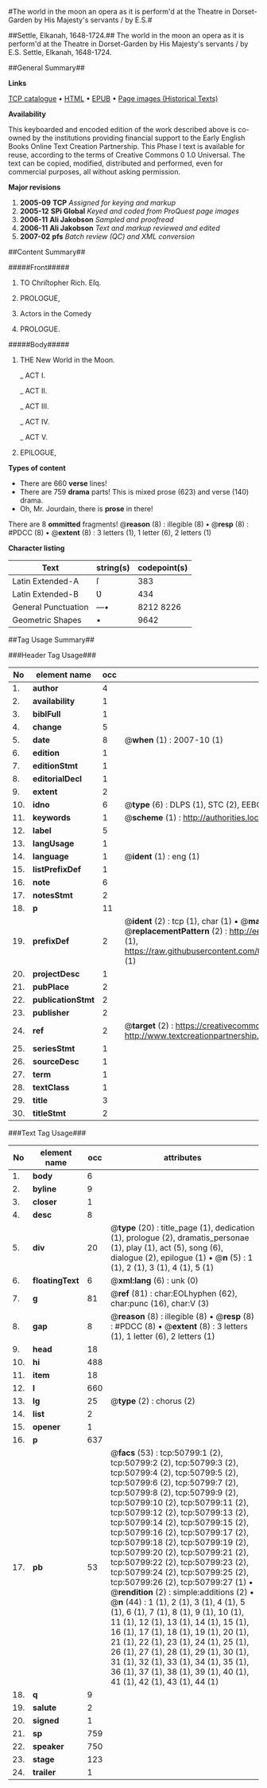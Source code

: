 #The world in the moon an opera as it is perform'd at the Theatre in Dorset-Garden by His Majesty's servants / by E.S.#

##Settle, Elkanah, 1648-1724.##
The world in the moon an opera as it is perform'd at the Theatre in Dorset-Garden by His Majesty's servants / by E.S.
Settle, Elkanah, 1648-1724.

##General Summary##

**Links**

[TCP catalogue](http://www.ota.ox.ac.uk/tcp/)  • 
[HTML](http://tei.it.ox.ac.uk/tcp/Texts-HTML/free/A59/A59356.html)  • 
[EPUB](http://tei.it.ox.ac.uk/tcp/Texts-EPUB/free/A59/A59356.epub) • 
[Page images (Historical Texts)](https://data.historicaltexts.jisc.ac.uk/view?pubId=eebo-11910541e&pageId=eebo-11910541e-50799-1)

**Availability**

This keyboarded and encoded edition of the
	       work described above is co-owned by the institutions
	       providing financial support to the Early English Books
	       Online Text Creation Partnership. This Phase I text is
	       available for reuse, according to the terms of Creative
	       Commons 0 1.0 Universal. The text can be copied,
	       modified, distributed and performed, even for
	       commercial purposes, all without asking permission.

**Major revisions**

1. __2005-09__ __TCP__ *Assigned for keying and markup*
1. __2005-12__ __SPi Global__ *Keyed and coded from ProQuest page images*
1. __2006-11__ __Ali Jakobson__ *Sampled and proofread*
1. __2006-11__ __Ali Jakobson__ *Text and markup reviewed and edited*
1. __2007-02__ __pfs__ *Batch review (QC) and XML conversion*

##Content Summary##

#####Front#####

1. TO Chriſtopher Rich. Eſq.

1. PROLOGUE,

1. Actors in the Comedy

1. PROLOGUE.

#####Body#####

1. THE New World in the Moon.

    _ ACT I.

    _ ACT II.

    _ ACT III.

    _ ACT IV.

    _ ACT V.

1. EPILOGUE,

**Types of content**

  * There are 660 **verse** lines!
  * There are 759 **drama** parts! This is mixed prose (623) and verse (140) drama.
  * Oh, Mr. Jourdain, there is **prose** in there!

There are 8 **ommitted** fragments! 
 @__reason__ (8) : illegible (8)  •  @__resp__ (8) : #PDCC (8)  •  @__extent__ (8) : 3 letters (1), 1 letter (6), 2 letters (1)

**Character listing**


|Text|string(s)|codepoint(s)|
|---|---|---|
|Latin Extended-A|ſ|383|
|Latin Extended-B|Ʋ|434|
|General Punctuation|—•|8212 8226|
|Geometric Shapes|▪|9642|

##Tag Usage Summary##

###Header Tag Usage###

|No|element name|occ|attributes|
|---|---|---|---|
|1.|__author__|4||
|2.|__availability__|1||
|3.|__biblFull__|1||
|4.|__change__|5||
|5.|__date__|8| @__when__ (1) : 2007-10 (1)|
|6.|__edition__|1||
|7.|__editionStmt__|1||
|8.|__editorialDecl__|1||
|9.|__extent__|2||
|10.|__idno__|6| @__type__ (6) : DLPS (1), STC (2), EEBO-CITATION (1), OCLC (1), VID (1)|
|11.|__keywords__|1| @__scheme__ (1) : http://authorities.loc.gov/ (1)|
|12.|__label__|5||
|13.|__langUsage__|1||
|14.|__language__|1| @__ident__ (1) : eng (1)|
|15.|__listPrefixDef__|1||
|16.|__note__|6||
|17.|__notesStmt__|2||
|18.|__p__|11||
|19.|__prefixDef__|2| @__ident__ (2) : tcp (1), char (1)  •  @__matchPattern__ (2) : ([0-9\-]+):([0-9IVX]+) (1), (.+) (1)  •  @__replacementPattern__ (2) : http://eebo.chadwyck.com/downloadtiff?vid=$1&page=$2 (1), https://raw.githubusercontent.com/textcreationpartnership/Texts/master/tcpchars.xml#$1 (1)|
|20.|__projectDesc__|1||
|21.|__pubPlace__|2||
|22.|__publicationStmt__|2||
|23.|__publisher__|2||
|24.|__ref__|2| @__target__ (2) : https://creativecommons.org/publicdomain/zero/1.0/ (1), http://www.textcreationpartnership.org/docs/. (1)|
|25.|__seriesStmt__|1||
|26.|__sourceDesc__|1||
|27.|__term__|1||
|28.|__textClass__|1||
|29.|__title__|3||
|30.|__titleStmt__|2||


###Text Tag Usage###

|No|element name|occ|attributes|
|---|---|---|---|
|1.|__body__|6||
|2.|__byline__|9||
|3.|__closer__|1||
|4.|__desc__|8||
|5.|__div__|20| @__type__ (20) : title_page (1), dedication (1), prologue (2), dramatis_personae (1), play (1), act (5), song (6), dialogue (2), epilogue (1)  •  @__n__ (5) : 1 (1), 2 (1), 3 (1), 4 (1), 5 (1)|
|6.|__floatingText__|6| @__xml:lang__ (6) : unk (0)|
|7.|__g__|81| @__ref__ (81) : char:EOLhyphen (62), char:punc (16), char:V (3)|
|8.|__gap__|8| @__reason__ (8) : illegible (8)  •  @__resp__ (8) : #PDCC (8)  •  @__extent__ (8) : 3 letters (1), 1 letter (6), 2 letters (1)|
|9.|__head__|18||
|10.|__hi__|488||
|11.|__item__|18||
|12.|__l__|660||
|13.|__lg__|25| @__type__ (2) : chorus (2)|
|14.|__list__|2||
|15.|__opener__|1||
|16.|__p__|637||
|17.|__pb__|53| @__facs__ (53) : tcp:50799:1 (2), tcp:50799:2 (2), tcp:50799:3 (2), tcp:50799:4 (2), tcp:50799:5 (2), tcp:50799:6 (2), tcp:50799:7 (2), tcp:50799:8 (2), tcp:50799:9 (2), tcp:50799:10 (2), tcp:50799:11 (2), tcp:50799:12 (2), tcp:50799:13 (2), tcp:50799:14 (2), tcp:50799:15 (2), tcp:50799:16 (2), tcp:50799:17 (2), tcp:50799:18 (2), tcp:50799:19 (2), tcp:50799:20 (2), tcp:50799:21 (2), tcp:50799:22 (2), tcp:50799:23 (2), tcp:50799:24 (2), tcp:50799:25 (2), tcp:50799:26 (2), tcp:50799:27 (1)  •  @__rendition__ (2) : simple:additions (2)  •  @__n__ (44) : 1 (1), 2 (1), 3 (1), 4 (1), 5 (1), 6 (1), 7 (1), 8 (1), 9 (1), 10 (1), 11 (1), 12 (1), 13 (1), 14 (1), 15 (1), 16 (1), 17 (1), 18 (1), 19 (1), 20 (1), 21 (1), 22 (1), 23 (1), 24 (1), 25 (1), 26 (1), 27 (1), 28 (1), 29 (1), 30 (1), 31 (1), 32 (1), 33 (1), 34 (1), 35 (1), 36 (1), 37 (1), 38 (1), 39 (1), 40 (1), 41 (1), 42 (1), 43 (1), 44 (1)|
|18.|__q__|9||
|19.|__salute__|2||
|20.|__signed__|1||
|21.|__sp__|759||
|22.|__speaker__|750||
|23.|__stage__|123||
|24.|__trailer__|1||
